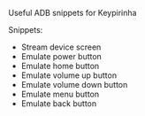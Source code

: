 Useful ADB snippets for Keypirinha

Snippets:
- Stream device screen
- Emulate power button
- Emulate home button
- Emulate volume up button
- Emulate volume down button
- Emulate menu button
- Emulate back button
